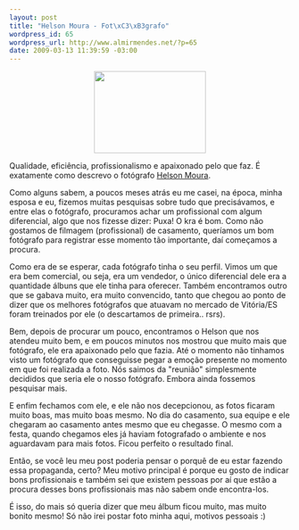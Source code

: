 ```yaml
--- 
layout: post
title: "Helson Moura - Fot\xC3\xB3grafo"
wordpress_id: 65
wordpress_url: http://www.almirmendes.net/?p=65
date: 2009-03-13 11:39:59 -03:00
---
```

<p style="text-align: center;"><a title="Helson Moura Fotógrafo" href="http://www.helsonmoura.com.br/" target="_blank"><img class="aligncenter" title="Helson Moura" src="http://1.bp.blogspot.com/_tGkEBcyaPWg/R6jW9Wjd4EI/AAAAAAAAH_c/c_xxbxG1BZI/S220/logo%2B2%2Bweb%2B%2Bblog.jpg" alt="" width="200" height="147" /></a></p>

Qualidade, eficiência, profissionalismo e apaixonado pelo que faz. É exatamente como descrevo o fotógrafo <a href="http://www.helsonmoura.com.br/" target="_blank">Helson Moura</a>.

Como alguns sabem, a poucos meses atrás eu me casei, na época, minha esposa e eu, fizemos muitas pesquisas sobre tudo que precisávamos, e entre elas o fotógrafo, procuramos achar um profissional com algum diferencial, algo que nos fizesse dizer: Puxa! O kra é bom. Como não gostamos de filmagem (profissional) de casamento, queríamos um bom fotógrafo para registrar esse momento tão importante, daí começamos a procura.

Como era de se esperar, cada fotógrafo tinha o seu perfil. Vimos um que era bem comercial, ou seja, era um vendedor, o único diferencial dele era a quantidade álbuns que ele tinha para oferecer. Também encontramos outro que se gabava muito, era muito convencido, tanto que chegou ao ponto de dizer que os melhores fotógrafos que atuavam no mercado de Vitória/ES foram treinados por ele (o descartamos de primeira.. rsrs).

Bem, depois de procurar um pouco, encontramos o Helson que nos atendeu muito bem, e em poucos minutos nos mostrou que muito mais que fotógrafo, ele era apaixonado pelo que fazia. Até o momento não tinhamos visto um fotógrafo que conseguisse pegar a emoção presente no momento em que foi realizada a foto. Nós saimos da "reunião" simplesmente decididos que seria ele o nosso fotógrafo. Embora ainda fossemos pesquisar mais.

E enfim fechamos com ele, e ele não nos decepcionou, as fotos ficaram muito boas, mas muito boas mesmo. No dia do casamento, sua equipe e ele chegaram ao casamento antes mesmo que eu chegasse. O mesmo com a festa, quando chegamos eles já haviam fotografado o ambiente e nos aguardavam para mais fotos. Ficou perfeito o resultado final.

Então, se você leu meu post poderia pensar o porquê de eu estar fazendo essa propaganda, certo? Meu motivo principal é porque eu gosto de indicar bons profissionais e também sei que existem pessoas por aí que estão a procura desses bons profissionais mas não sabem onde encontra-los.

É isso, do mais só queria dizer que meu álbum ficou muito, mas muito bonito mesmo! Só não irei postar foto minha aqui, motivos pessoais :)

